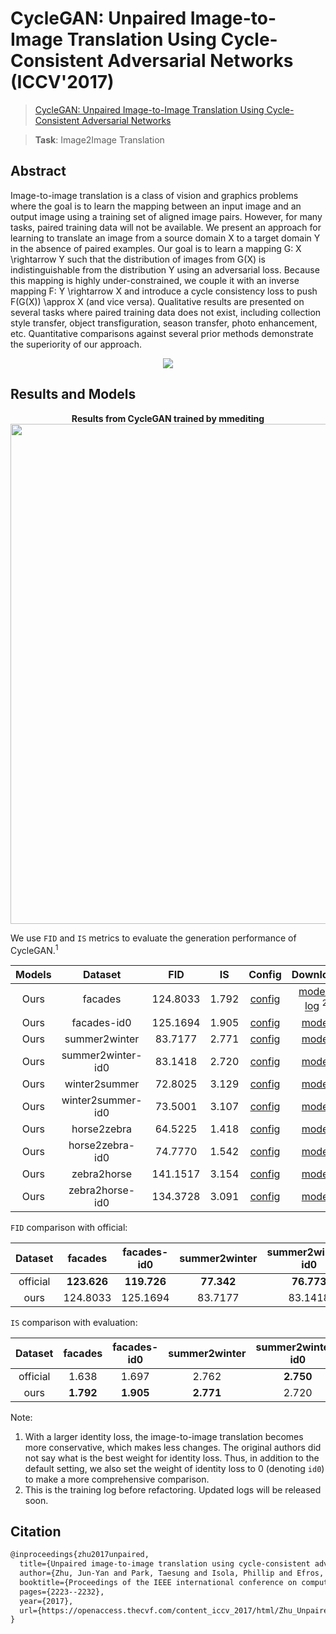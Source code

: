 # CycleGAN: Unpaired Image-to-Image Translation Using Cycle-Consistent Adversarial Networks (ICCV'2017)

> [CycleGAN: Unpaired Image-to-Image Translation Using Cycle-Consistent Adversarial Networks](https://openaccess.thecvf.com/content_iccv_2017/html/Zhu_Unpaired_Image-To-Image_Translation_ICCV_2017_paper.html)

> **Task**: Image2Image Translation

<!-- [ALGORITHM] -->

## Abstract

<!-- [ABSTRACT] -->

Image-to-image translation is a class of vision and graphics problems where the goal is to learn the mapping between an input image and an output image using a training set of aligned image pairs. However, for many tasks, paired training data will not be available. We present an approach for learning to translate an image from a source domain X to a target domain Y in the absence of paired examples. Our goal is to learn a mapping G: X \\rightarrow Y such that the distribution of images from G(X) is indistinguishable from the distribution Y using an adversarial loss. Because this mapping is highly under-constrained, we couple it with an inverse mapping F: Y \\rightarrow X and introduce a cycle consistency loss to push F(G(X)) \\approx X (and vice versa). Qualitative results are presented on several tasks where paired training data does not exist, including collection style transfer, object transfiguration, season transfer, photo enhancement, etc. Quantitative comparisons against several prior methods demonstrate the superiority of our approach.

<!-- [IMAGE] -->

<div align=center>
<img src="https://user-images.githubusercontent.com/28132635/143049598-23c24d98-7a64-4ab3-a9ba-351db6a0a53d.JPG" />
</div>

## Results and Models

<div align="center">
  <b> Results from CycleGAN trained by mmediting</b>
  <br/>
  <img src="https://user-images.githubusercontent.com/22982797/114303527-108ed200-9b01-11eb-978c-274392e4d8e0.PNG" width="800"/>
</div>

We use `FID` and `IS` metrics to evaluate the generation performance of CycleGAN.<sup>1</sup>

| Models |      Dataset      |   FID    |  IS   |                                      Config                                       |                                      Download                                       |
| :----: | :---------------: | :------: | :---: | :-------------------------------------------------------------------------------: | :---------------------------------------------------------------------------------: |
|  Ours  |      facades      | 124.8033 | 1.792 |   [config](/configs/cyclegan/cyclegan_lsgan-resnet-in_1xb1-80kiters_facades.py)   | [model](https://download.openmmlab.com/mmgen/cyclegan/refactor/base_cyclegan_in_1x1_80k_facades_20210902_165905-5e2c0876.pth) \| [log](https://download.openmmlab.com/mmgen/cyclegan/base_cyclegan_in_1x1_80k_facades_20210317_160938.log.json) <sup>2</sup> |
|  Ours  |    facades-id0    | 125.1694 | 1.905 | [config](/configs/cyclegan/cyclegan_lsgan-id0-resnet-in_1xb1-80kiters_facades.py) | [model](https://download.openmmlab.com/mmgen/cyclegan/refactor/cyclegan_lsgan_id0_resnet_in_1x1_80k_facades_convert-bgr_20210902_164411-d8e72b45.pth) |
|  Ours  |   summer2winter   | 83.7177  | 2.771 | [config](/configs/cyclegan/cyclegan_lsgan-resnet-in_1xb1-250kiters_summer2winter.py) | [model](https://download.openmmlab.com/mmgen/cyclegan/refactor/base_cyclegan_in_1x1_246200_summer2winter_convert-bgr_20210902_165932-fcf08dc1.pth) |
|  Ours  | summer2winter-id0 | 83.1418  | 2.720 | [config](/configs/cyclegan/cyclegan_lsgan-id0-resnet-in_1xb1-250kiters_summer2winter.py) | [model](https://download.openmmlab.com/mmgen/cyclegan/refactor/cyclegan_lsgan_id0_resnet_in_1x1_246200_summer2winter_convert-bgr_20210902_165640-8b825581.pth) |
|  Ours  |   winter2summer   | 72.8025  | 3.129 | [config](/configs/cyclegan/cyclegan_lsgan-resnet-in_1xb1-250kiters_summer2winter.py) | [model](https://download.openmmlab.com/mmgen/cyclegan/refactor/base_cyclegan_in_1x1_246200_summer2winter_convert-bgr_20210902_165932-fcf08dc1.pth) |
|  Ours  | winter2summer-id0 | 73.5001  | 3.107 | [config](/configs/cyclegan/cyclegan_lsgan-id0-resnet-in_1xb1-250kiters_summer2winter.py) | [model](https://download.openmmlab.com/mmgen/cyclegan/refactor/cyclegan_lsgan_id0_resnet_in_1x1_246200_summer2winter_convert-bgr_20210902_165640-8b825581.pth) |
|  Ours  |    horse2zebra    | 64.5225  | 1.418 | [config](/configs/cyclegan/cyclegan_lsgan-resnet-in_1xb1-270kiters_horse2zebra.py) | [model](https://download.openmmlab.com/mmgen/cyclegan/refactor/base_cyclegan_in_1x1_266800_horse2zebra_convert-bgr_20210902_170004-a32c733a.pth) |
|  Ours  |  horse2zebra-id0  | 74.7770  | 1.542 | [config](/configs/cyclegan/cyclegan_lsgan-id0-resnet-in_1xb1-270kiters_horse2zebra.py) | [model](https://download.openmmlab.com/mmgen/cyclegan/refactor/cyclegan_lsgan_id0_resnet_in_1x1_266800_horse2zebra_convert-bgr_20210902_165724-77c9c806.pth) |
|  Ours  |    zebra2horse    | 141.1517 | 3.154 | [config](/configs/cyclegan/cyclegan_lsgan-resnet-in_1xb1-270kiters_horse2zebra.py) | [model](https://download.openmmlab.com/mmgen/cyclegan/refactor/base_cyclegan_in_1x1_266800_horse2zebra_convert-bgr_20210902_170004-a32c733a.pth) |
|  Ours  |  zebra2horse-id0  | 134.3728 | 3.091 | [config](/configs/cyclegan/cyclegan_lsgan-id0-resnet-in_1xb1-270kiters_horse2zebra.py) | [model](https://download.openmmlab.com/mmgen/cyclegan/refactor/cyclegan_lsgan_id0_resnet_in_1x1_266800_horse2zebra_convert-bgr_20210902_165724-77c9c806.pth) |

`FID` comparison with official:

| Dataset  |   facades   | facades-id0 | summer2winter | summer2winter-id0 | winter2summer | winter2summer-id0 | horse2zebra | horse2zebra-id0 | zebra2horse | zebra2horse-id0 |  average   |
| :------: | :---------: | :---------: | :-----------: | :---------------: | :-----------: | :---------------: | :---------: | :-------------: | :---------: | :-------------: | :--------: |
| official | **123.626** | **119.726** |  **77.342**   |    **76.773**     |  **72.631**   |      74.239       | **62.111**  |     77.202      | **138.646** |   **137.050**   | **95.935** |
|   ours   |  124.8033   |  125.1694   |    83.7177    |      83.1418      |    72.8025    |    **73.5001**    |   64.5225   |   **74.7770**   |  141.1571   |  **134.3728**   |   97.79    |

`IS` comparison with evaluation:

| Dataset  |  facades  | facades-id0 | summer2winter | summer2winter-id0 | winter2summer | winter2summer-id0 | horse2zebra | horse2zebra-id0 | zebra2horse | zebra2horse-id0 |  average  |
| :------: | :-------: | :---------: | :-----------: | :---------------: | :-----------: | :---------------: | :---------: | :-------------: | :---------: | :-------------: | :-------: |
| official |   1.638   |    1.697    |     2.762     |     **2.750**     |   **3.293**   |     **3.110**     |    1.375    |    **1.584**    |  **3.186**  |      3.047      |   2.444   |
|   ours   | **1.792** |  **1.905**  |   **2.771**   |       2.720       |     3.129     |       3.107       |  **1.418**  |      1.542      |    3.154    |    **3.091**    | **2.462** |

Note:

1. With a larger identity loss, the image-to-image translation becomes more conservative, which makes less changes. The original authors did not say what is the best weight for identity loss. Thus, in addition to the default setting, we also set the weight of identity loss to 0 (denoting `id0`) to make a more comprehensive comparison.
2. This is the training log before refactoring. Updated logs will be released soon.

## Citation

```latex
@inproceedings{zhu2017unpaired,
  title={Unpaired image-to-image translation using cycle-consistent adversarial networks},
  author={Zhu, Jun-Yan and Park, Taesung and Isola, Phillip and Efros, Alexei A},
  booktitle={Proceedings of the IEEE international conference on computer vision},
  pages={2223--2232},
  year={2017},
  url={https://openaccess.thecvf.com/content_iccv_2017/html/Zhu_Unpaired_Image-To-Image_Translation_ICCV_2017_paper.html},
}
```
